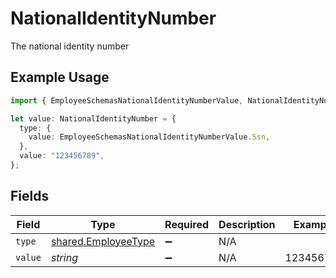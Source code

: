 # NationalIdentityNumber

The national identity number

## Example Usage

```typescript
import { EmployeeSchemasNationalIdentityNumberValue, NationalIdentityNumber } from "@stackone/stackone-client-ts/sdk/models/shared";

let value: NationalIdentityNumber = {
  type: {
    value: EmployeeSchemasNationalIdentityNumberValue.Ssn,
  },
  value: "123456789",
};
```

## Fields

| Field                                                             | Type                                                              | Required                                                          | Description                                                       | Example                                                           |
| ----------------------------------------------------------------- | ----------------------------------------------------------------- | ----------------------------------------------------------------- | ----------------------------------------------------------------- | ----------------------------------------------------------------- |
| `type`                                                            | [shared.EmployeeType](../../../sdk/models/shared/employeetype.md) | :heavy_minus_sign:                                                | N/A                                                               |                                                                   |
| `value`                                                           | *string*                                                          | :heavy_minus_sign:                                                | N/A                                                               | 123456789                                                         |
